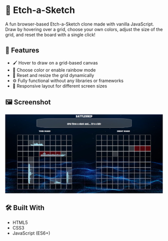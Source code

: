 # 🎨 Etch-a-Sketch

A fun browser-based Etch-a-Sketch clone made with vanilla JavaScript. Draw by hovering over a grid, choose your own colors, adjust the size of the grid, and reset the board with a single click!

## 🚀 Features

- 🖌️ Hover to draw on a grid-based canvas
- 🎨 Choose color or enable rainbow mode
- 🔁 Reset and resize the grid dynamically
- ⚙️ Fully functional without any libraries or frameworks
- 📱 Responsive layout for different screen sizes

## 🖼️ Screenshot

![Etch-a-Sketch Screenshot](./screenshot.png) <!-- Make sure to add this image to your repo -->

## 🛠️ Built With

- HTML5
- CSS3
- JavaScript (ES6+)
